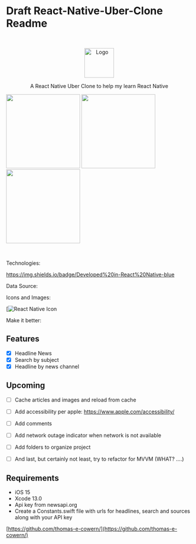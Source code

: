 # Draft React-Native-Uber-Clone Readme
<br />
<p align="center">
  <a href="https://github.com/thomas-e-cowern/">
    <img src="News Reader/Assets.xcassets/newspaper.imageset/newspaper.png" alt="Logo" width="80" height="80">
  </a>
  <p align="center">
    A React Native Uber Clone to help my learn React Native
  </p>
</p>
<p align="row">
<img src= "News Reader/Headlines.gif" width="200"/>
<img src= "News Reader/Search.gif" width="200"/>
<img src= "News Reader/Sources.gif" width="200"/>
</p>
<br />



Technologies:

https://img.shields.io/badge/Developed%20in-React%20Native-blue
<!--[![Platform](https://img.shields.io/badge/iOS-15-green)](https://www.apple.com/ios/ios-15/)-->

Data Source: 

<!--[![Datasource][newsapi-image]][newsapi-url]-->

Icons and Images:

[![React Native Icon][react-icon-url]
<!--[![Icon Generator][icon-gen-image]][icon-gen-url]-->
[react-icon-url]: https://icons8.com/icon/35989/react-native

Make it better:

<!--[![PRs Welcome](https://img.shields.io/badge/PRs-welcome-brightgreen.svg?style=flat-square)](http://makeapullrequest.com)-->

## Features

- [x] Headline News 
- [x] Search by subject
- [x] Headline by news channel

## Upcoming

- [ ] Cache articles and images and reload from cache
- [ ] Add accessibility per apple: https://www.apple.com/accessibility/ 
- [ ] Add comments 
- [ ] Add network outage indicator when network is not available
- [ ] Add folders to organize project
- [ ] And last, but certainly not least, try to refactor for MVVM (WHAT? ....)


## Requirements

- iOS 15
- Xcode 13.0
- Api key from newsapi.org
- Create a Constants.swift file with urls for headlines, search and sources along with your API key 

[https://github.com/thomas-e-cowern/](https://github.com/thomas-e-cowern/)

[swift-image]:https://img.shields.io/badge/swift-5.0-orange.svg
[swift-url]: https://swift.org/
[license-image]: https://img.shields.io/badge/License-MIT-blue.svg
[license-url]: LICENSE
[travis-image]: https://img.shields.io/travis/dbader/node-datadog-metrics/master.svg?style=flat-square
[travis-url]: https://travis-ci.org/dbader/node-datadog-metrics
[codebeat-image]: https://codebeat.co/badges/c19b47ea-2f9d-45df-8458-b2d952fe9dad
[codebeat-url]: https://codebeat.co/projects/github-com-vsouza-awesomeios-com
[newsapi-image]: https://img.shields.io/badge/newsfeed-newsapi.org-blue
[newsapi-url]: https://newsapi.org
[react-icon-url]: https://icons8.com/icon/35989/react-native
[news-icon-image]: https://img.shields.io/badge/News--icons-Freepik%20--%20Flaticon-lightgrey
[icon-gen-image]: https://img.shields.io/badge/Icon%20generator-appicon.co-lightgrey
[icon-gen-url]: https://appicon.co
